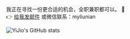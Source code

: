 我正在寻找一份更合适的机会，全职兼职都可以。 👀 <br />
👉 [给我发邮件](mailto:dd@ddamy.com) 或微信联系：myliunian <br />


![YiJio's GitHub stats](https://github-readme-stats.vercel.app/api?username=ddmy&show_icons=true&theme=vue-dark)
